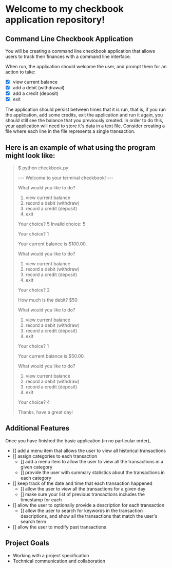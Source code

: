 # Welcome to my checkbook application repository!

## Command Line Checkbook Application

You will be creating a command line checkbook application that allows users to track their finances with a command line interface.

When run, the application should welcome the user, and prompt them for an action to take:

- [x] view current balance
- [x] add a debit (withdrawal)
- [x] add a credit (deposit)
- [x] exit

The application should persist between times that it is run, that is, if you run the application, add some credits, exit the application and run it again, you should still see the balance that you previously created. In order to do this, your application will need to store it's data in a text file. Consider creating a file where each line in the file represents a single transaction.

## Here is an example of what using the program might look like:
>
> $ python checkbook.py
>
> --- Welcome to your terminal checkbook! ---
>
> What would you like to do?
>
> 1) view current balance
> 2) record a debit (withdraw)
> 3) record a credit (deposit)
> 4) exit
>
> Your choice? 5
> Invalid choice: 5
>
> Your choice? 1
>
> Your current balance is $100.00.
>
> What would you like to do?
>
> 1) view current balance
> 2) record a debit (withdraw)
> 3) record a credit (deposit)
> 4) exit
>
>Your choice? 2
>
>How much is the debit? $50
>
>What would you like to do?
>
>1) view current balance
> 2) record a debit (withdraw)
> 3) record a credit (deposit)
> 4) exit
>
> Your choice? 1
>
> Your current balance is $50.00.
>
> What would you like to do?
>
> 1) view current balance
> 2) record a debit (withdraw)
> 3) record a credit (deposit)
> 4) exit
>
> Your choice? 4
>
> Thanks, have a great day!

## Additional Features

Once you have finished the basic application (in no particular order),

- [] add a menu item that allows the user to view all historical transactions
- [] assign categories to each transaction
    - [] add a menu item to allow the user to view all the transactions in a given category
    - [] provide the user with summary statistics about the transactions in each category
- [] keep track of the date and time that each transaction happened
    - [] allow the user to view all the transactions for a given day
    - [] make sure your list of previous transactions includes the timestamp for each
- [] allow the user to optionally provide a description for each transaction
    - [] allow the user to search for keywords in the transaction descriptions, and show all the transactions that match the user's search term
- [] allow the user to modify past transactions

## Project Goals

* Working with a project specification
* Technical communication and collaboration
